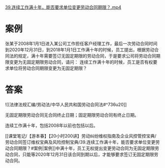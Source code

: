[39.连续工作满十年，能否要求单位变更劳动合同期限？.mp4](file:///E:%5C法律实务%5CA314【游本春】【20小时200讲】劳动纠纷维权指南及企业风控管控宝典（200讲劳动合同签订法律风险防范与合规管理）%5C39.连续工作满十年，能否要求单位变更劳动合同期限？.mp4)
# 案例
张某于2008年1月1日进入某公司工作担任客户经理工作，最后一次劳动合同时间到2020年12月31日，到2018年1月1日工作满十年的时候，员工提出，根据劳动合同法的规定，满十年需要签订无固定期限的劳动合同，于是要求公司将劳动合同期限变更为无固定期限劳动合同，请问：
连续工作满十年的时候，员工是否有权要求单位将劳动合同期限变更为无固定期限？
# 答案
![[法律法规汇编/劳动法/中华人民共和国劳动合同法#^736u20]]

无固定期限劳动合同无合同终止日期；固定期限劳动合同有终止日期。

连续工作满十年，包括2008年以前也包括以后。

[[课堂笔记/【游本春】【20小时200讲】劳动纠纷维权指南及企业风控管控宝典/劳动合同签订维权宝典及风险控制宝典/39.连续工作满十年，能否要求单位变更劳动合同期限？#案例|案例]]中满十年，员工无权提出变更劳动合同为无固定期限劳动合同，只能等2020年12月31日该合同到期以后，才能够要求签订无固定期限劳动合同。